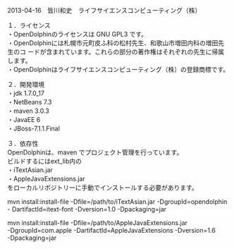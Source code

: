 2013-04-16　皆川和史　ライフサイエンスコンピューティング（株）  

１．ライセンス  
・OpenDolphinのライセンスは GNU GPL3 です。  
・OpenDolphinには札幌市元町皮ふ科の松村先生、和歌山市増田内科の増田先生のコ  ードが含まれています。これらの部分の著作権はそれぞれの先生に帰属します。  
・OpenDolphinはライフサイエンスコンピューティング（株）の登録商標です。  

２．開発環境  
・jdk 1.7.0_17  
・NetBeans 7.3  
・maven 3.0.3  
・JavaEE 6  
・JBoss-7.1.1.Final  

３．依存性  
OpenDolphinは、maven でプロジェクト管理を行っています。  
ビルドするにはext_lib内の  
・iTextAsian.jar  
・AppleJavaExtensions.jar  
をローカルリポジトリーに手動でインストールする必要があります。  

mvn install:install-file -Dfile=/path/to/iTextAsian.jar -DgroupId=opendolphin -  DartifactId=itext-font -Dversion=1.0 -Dpackaging=jar  

mvn install:install-file -Dfile=/path/to/AppleJavaExtensions.jar  
-DgroupId=com.apple -DartifactId=AppleJavaExtensions -Dversion=1.6  
-Dpackaging=jar